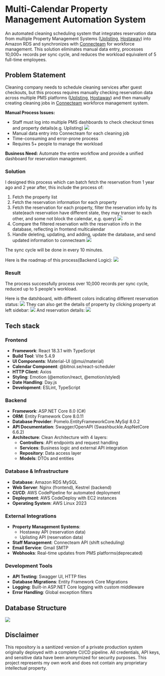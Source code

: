 # Multi-Calendar Property Management Automation System

An automated cleaning scheduling system that integrates reservation data from multiple Property Management Systems ([Uplisting](https://www.uplisting.io), [Hostaway](https://www.hostaway.com)) into Amazon RDS and synchronizes with [Connecteam](https://connecteam.com) for workforce management. This solution eliminates manual data entry, processes 10,000+ records per sync cycle, and reduces the workload equivalent of 5 full-time employees.

## Problem Statement

Cleaning company needs to schedule cleaning services after guest checkouts, but this process requires manually checking reservation data across multiple PMS platforms ([Uplisting](https://www.uplisting.io), [Hostaway](https://www.hostaway.com)) and then manually creating cleaning jobs in [Connecteam](https://connecteam.com) workforce management system.

**Manual Process Issues:**

- Staff must log into multiple PMS dashboards to check checkout times and property details(e.g. Uplisting)
  ![](https://p.ipic.vip/xmbuvc.png)
- Manual data entry into Connecteam for each cleaning job
- Time-consuming and error-prone process
- Requires 5+ people to manage the workload

**Business Need:** Automate the entire workflow and provide a unified dashboard for reservation management.

### Solution

I designed this process which can batch fetch the reservation from 1 year ago and 2 year after, this include the process of:

1. Fetch the property list
2. Fetch the reservation information for each property
3. Fetch the reservation for each property, filter the reservation info by its state(each reservation have different state, they may transer to each other, and some not block the calendar, e.g. query)
   ![](https://p.ipic.vip/ohdat8.png)
4. Compare the filtered reservation with the reservation info in the database, reflecting in frontend multicalendar
5. Handle deleting, updating, and adding, update the database, and send updated information to connecteam
   ![](https://p.ipic.vip/wk4rdl.png)

The sync cycle will be done in every 10 minutes.

Here is the roadmap of this process(Backend Logic):
![](https://p.ipic.vip/euj6e2.png)

### Result

The process successfully process over 10,000 records per sync cycle, reduced up to 5 people's workload.

Here is the datshboard, with different colors indicating different reservation status:
![](https://p.ipic.vip/2jp8b0.png)
They can also get the details of property by clicking property at left sidebar:
![](https://p.ipic.vip/1kc9u4.png)
And reservation details:
![](https://p.ipic.vip/trl3jq.png)

## Tech stack

### Frontend

- **Framework**: React 18.3.1 with TypeScript
- **Build Tool**: Vite 5.4.9
- **UI Components**: Material-UI (@mui/material)
- **Calendar Component**: @bitnoi.se/react-scheduler
- **HTTP Client**: Axios
- **Styling**: Emotion (@emotion/react, @emotion/styled)
- **Date Handling**: Day.js
- **Development**: ESLint, TypeScript

### Backend

- **Framework**: ASP.NET Core 8.0 (C#)
- **ORM**: Entity Framework Core 8.0.11
- **Database Provider**: Pomelo.EntityFrameworkCore.MySql 8.0.2
- **API Documentation**: Swagger/OpenAPI (Swashbuckle.AspNetCore 6.6.2)
- **Architecture**: Clean Architecture with 4 layers:
  - **Controllers**: API endpoints and request handling
  - **Services**: Business logic and external API integration
  - **Repository**: Data access layer
  - **Models**: DTOs and entities

### Database & Infrastructure

- **Database**: Amazon RDS MySQL
- **Web Server**: Nginx (frontend), Kestrel (backend)
- **CI/CD**: AWS CodePipeline for automated deployment
- **Deployment**: AWS CodeDeploy with EC2 instances
- **Operating System**: AWS Linux 2023

### External Integrations

- **Property Management Systems**:
  - Hostaway API (reservation data)
  - Uplisting API (reservation data)
- **Staff Management**: Connecteam API (shift scheduling)
- **Email Service**: Gmail SMTP
- **Webhooks**: Real-time updates from PMS platforms(deprecated)

### Development Tools

- **API Testing**: Swagger UI, HTTP files
- **Database Migrations**: Entity Framework Core Migrations
- **Logging**: Built-in ASP.NET Core logging with custom middleware
- **Error Handling**: Global exception filters

## Database Structure

![](https://p.ipic.vip/a2u00b.png)

## Disclaimer

This repository is a sanitized version of a private production system originally deployed with a complete CI/CD pipeline. All credentials, API keys, and sensitive data have been anonymized for security purposes. This project represents my own work and does not contain any proprietary intellectual property.
